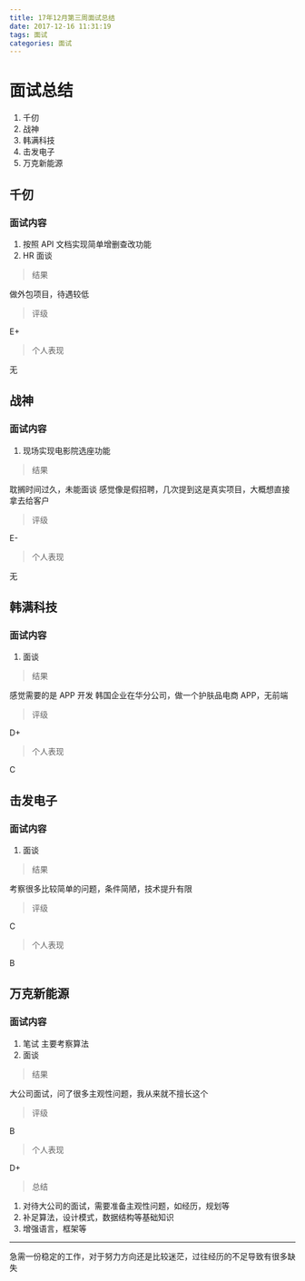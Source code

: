 ```yaml
---
title: 17年12月第三周面试总结
date: 2017-12-16 11:31:19
tags: 面试
categories: 面试
---
```


# 面试总结

1. 千仞
2. 战神
3. 韩满科技
4. 击发电子
5. 万克新能源

<!-- more -->

## 千仞

### 面试内容

1. 按照 API 文档实现简单增删查改功能
2. HR 面谈

> 结果

做外包项目，待遇较低

> 评级

E+

> 个人表现

无

## 战神

### 面试内容

1. 现场实现电影院选座功能

> 结果

耽搁时间过久，未能面谈
感觉像是假招聘，几次提到这是真实项目，大概想直接拿去给客户

> 评级

E-

> 个人表现

无

## 韩满科技

### 面试内容

1. 面谈

> 结果

感觉需要的是 APP 开发
韩国企业在华分公司，做一个护肤品电商 APP，无前端

> 评级

D+

> 个人表现

C

## 击发电子

### 面试内容

1. 面谈

> 结果

考察很多比较简单的问题，条件简陋，技术提升有限

> 评级

C

> 个人表现

B

## 万克新能源

### 面试内容

1. 笔试 主要考察算法
2. 面谈

> 结果

大公司面试，问了很多主观性问题，我从来就不擅长这个

> 评级

B

> 个人表现

D+

> 总结

1. 对待大公司的面试，需要准备主观性问题，如经历，规划等
2. 补足算法，设计模式，数据结构等基础知识
3. 增强语言，框架等

---

急需一份稳定的工作，对于努力方向还是比较迷茫，过往经历的不足导致有很多缺失
